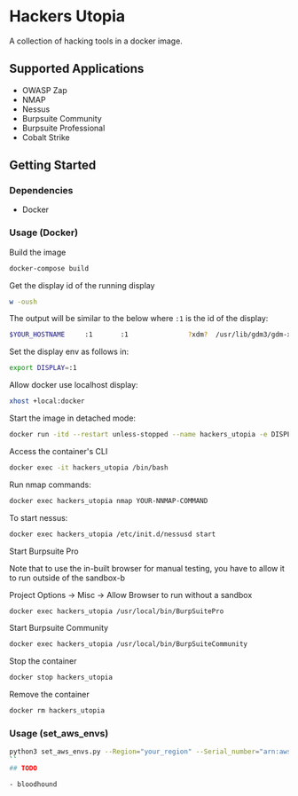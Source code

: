 # Hackers Utopia

A collection of hacking tools in a docker image.
  
## Supported Applications

- OWASP Zap
- NMAP
- Nessus
- Burpsuite Community
- Burpsuite Professional
- Cobalt Strike
  
## Getting Started

### Dependencies

- Docker

### Usage (Docker)

Build the image

```bash
docker-compose build
```

Get the display id of the running display

```bash
w -oush
```

The output will be similar to the below where `:1` is the id of the display:

```bash
$YOUR_HOSTNAME     :1       :1               ?xdm?  /usr/lib/gdm3/gdm-x-session --run-script env GNOME_SHELL_SESSION_MODE=ubuntu gnome-session --session=ubuntu
```

Set the display env as follows in:

```bash
export DISPLAY=:1
```

Allow docker use localhost display:

```bash
xhost +local:docker 
```

Start the image in detached mode:

```bash
docker run -itd --restart unless-stopped --name hackers_utopia -e DISPLAY=$DISPLAY -v /tmp/.X11-unix:/tmp/.X11-unix -v "$PWD":/APP -p 8834:8834 berryliumsec/hackers_utopia 
```

Access the container's CLI

```bash
docker exec -it hackers_utopia /bin/bash
```

Run nmap commands:

```bash
docker exec hackers_utopia nmap YOUR-NNMAP-COMMAND
```

To start nessus:

```bash
docker exec hackers_utopia /etc/init.d/nessusd start
```

Start Burpsuite Pro

Note that to use the in-built browser for manual testing, you have to
allow it to run outside of the sandbox-b


Project Options -> Misc -> Allow Browser to run without a sandbox

```bash
docker exec hackers_utopia /usr/local/bin/BurpSuitePro
```

Start Burpsuite Community

```bash
docker exec hackers_utopia /usr/local/bin/BurpSuiteCommunity
```

Stop the container

```bash
docker stop hackers_utopia 
```

Remove the container

```bash
docker rm hackers_utopia
```

### Usage (set_aws_envs)

```bash
python3 set_aws_envs.py --Region="your_region" --Serial_number="arn:aws:iam::123456789012:mfa/user" --Token="your_mfa_token"
``
## TODO

- bloodhound
